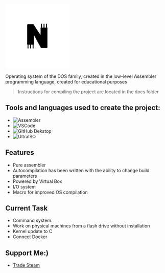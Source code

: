 ![](https://github.com/MatveySDK/nova-os/blob/main/icon.jpg)

Operating system of the DOS family, created in the low-level Assembler programming language, created for educational purposes

> Instructions for compiling the project are located in the docs folder

## Tools and languages ​​used to create the project:
* ![Assembler](https://img.shields.io/badge/-Assembler-804030)
* ![VSCode](https://img.shields.io/badge/-VisualStudioCode-42AAFF)
* ![GitHub Dekstop](https://img.shields.io/badge/-GitHubDekstop-414A4C)
* ![UltraISO](https://img.shields.io/badge/-UltraISO-b87333)

## Features
* Pure assembler
* Autocompilation has been written with the ability to change build parameters
* Powered by Virtual Box
* I/O system
* Macro for improved OS compilation

## Current Task
* Command system.
* Work on physical machines from a flash drive without installation
* Kernel update to C
* Connect Docker

## Support Me:)
* [Trade Steam](https://steamcommunity.com/tradeoffer/new/?partner=1296316604&token=V9fm6hQ2)
